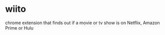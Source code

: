 # wiito
chrome extension that finds out if a movie or tv show is on Netflix, Amazon Prime or Hulu


